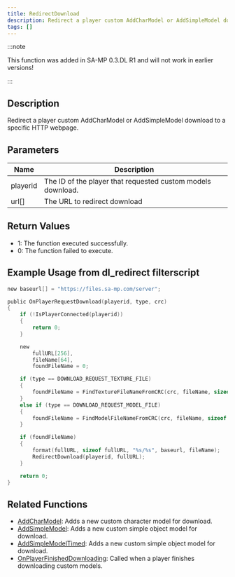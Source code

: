 ```yaml
---
title: RedirectDownload
description: Redirect a player custom AddCharModel or AddSimpleModel download to a specific HTTP webpage.
tags: []
---
```


:::note

This function was added in SA-MP 0.3.DL R1 and will not work in earlier versions!

:::

## Description

Redirect a player custom AddCharModel or AddSimpleModel download to a specific HTTP webpage.

## Parameters

| Name     | Description                                                 |
| -------- | ----------------------------------------------------------- |
| playerid | The ID of the player that requested custom models download. |
| url[]    | The URL to redirect download                                |

## Return Values

- 1: The function executed successfully.
- 0: The function failed to execute.

## Example Usage from dl_redirect filterscript

```c
new baseurl[] = "https://files.sa-mp.com/server";

public OnPlayerRequestDownload(playerid, type, crc)
{
    if (!IsPlayerConnected(playerid))
    {
        return 0;
    }

    new
        fullURL[256],
        fileName[64],
        foundFileName = 0;

    if (type == DOWNLOAD_REQUEST_TEXTURE_FILE)
    {
        foundFileName = FindTextureFileNameFromCRC(crc, fileName, sizeof fileName);
    }
    else if (type == DOWNLOAD_REQUEST_MODEL_FILE)
    {
        foundFileName = FindModelFileNameFromCRC(crc, fileName, sizeof fileName);
    }

    if (foundFileName)
    {
        format(fullURL, sizeof fullURL, "%s/%s", baseurl, fileName);
        RedirectDownload(playerid, fullURL);
    }

    return 0;
}
```

## Related Functions

- [AddCharModel](AddCharModel): Adds a new custom character model for download.
- [AddSimpleModel](AddSimpleModel): Adds a new custom simple object model for download.
- [AddSimpleModelTimed](AddSimpleModelTimed): Adds a new custom simple object model for download.
- [OnPlayerFinishedDownloading](../callbacks/OnPlayerFinishedDownloading): Called when a player finishes downloading custom models.
